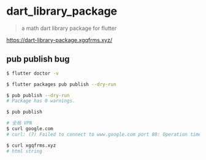 # dart_library_package

> a math dart library package for flutter

https://dart-library-package.xgqfrms.xyz/

## pub publish bug


```sh
$ flutter doctor -v

$ flutter packages pub publish --dry-run

$ pub publish --dry-run
# Package has 0 warnings.

$ pub publish

```

```sh
# 全局 VPN
$ curl google.com
# curl: (7) Failed to connect to www.google.com port 80: Operation timed out

$ curl xgqfrms.xyz
# html string

```

